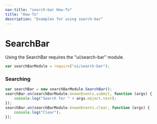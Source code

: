 ```yaml
---
nav-title: "search-bar How-To"
title: "How-To"
description: "Examples for using search-bar"
---
```

# SearchBar
Using the SearchBar requires the "ui/search-bar" module.
``` JavaScript
var searchBarModule = require("ui/search-bar");
```
### Searching
``` JavaScript
var searchBar = new searchBarModule.SearchBar();
searchBar.on(searchBarModule.knownEvents.submit, function (args) {
    console.log("Search for " + args.object.text);
});
searchBar.on(searchBarModule.knownEvents.clear, function (args) {
    console.log("Clear");
});
```
